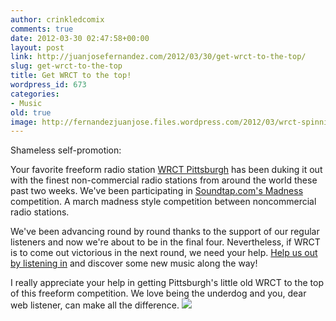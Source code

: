 ```yaml
---
author: crinkledcomix
comments: true
date: 2012-03-30 02:47:58+00:00
layout: post
link: http://juanjosefernandez.com/2012/03/30/get-wrct-to-the-top/
slug: get-wrct-to-the-top
title: Get WRCT to the top!
wordpress_id: 673
categories:
- Music
old: true
image: http://fernandezjuanjose.files.wordpress.com/2012/03/wrct-spinning1.gif
---
```


Shameless self-promotion:

Your favorite freeform radio station [WRCT Pittsburgh](http://www.wrct.org/) has been duking it out with the finest non-commercial radio stations from around the world these past two weeks. We've been participating in [Soundtap.com's Madness](http://soundtap.com/madness) competition. A march madness style competition between noncommercial radio stations.

We've been advancing round by round thanks to the support of our regular listeners and now we're about to be in the final four. Nevertheless, if WRCT is to come out victorious in the next round, we need your help. [Help us out by listening in](http://soundtap.com/madness) and discover some new music along the way!

I really appreciate your help in getting Pittsburgh's little old WRCT to the top of this freeform competition. We love being the underdog and you, dear web listener, can make all the difference.
[![](http://fernandezjuanjose.files.wordpress.com/2012/03/wrct-spinning1.gif)](http://fernandezjuanjose.files.wordpress.com/2012/03/wrct-spinning1.gif)
